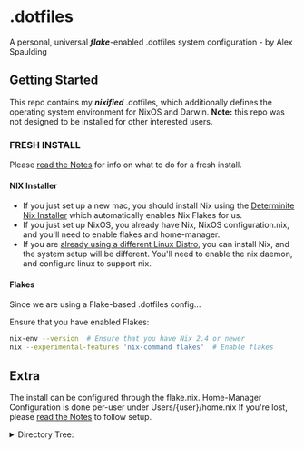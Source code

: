 # .dotfiles
A personal, universal ___flake___-enabled .dotfiles system configuration - by Alex Spaulding 

## Getting Started
This repo contains my ___nixified___ .dotfiles, which additionally defines the operating system environment for NixOS and Darwin.
__Note:__ this repo was not designed to be installed for other interested users.

### FRESH INSTALL
Please [read the Notes](notes.md) for info on what to do for a fresh install.

#### NIX Installer
- If you just set up a new mac, you should install Nix using the [Determinite Nix Installer](https://github.com/DeterminateSystems/nix-installer) which automatically enables Nix Flakes for us.
- If you just set up NixOS, you already have Nix, NixOS configuration.nix, and you'll need to enable flakes and home-manager.
- If you are [already using a different Linux Distro](https://nixos.wiki/wiki/Installing_from_Linux), you can install Nix, and the system setup will be different. You'll need to enable the nix daemon, and configure linux to support nix. 

#### Flakes
Since we are using a Flake-based .dotfiles config...

Ensure that you have enabled Flakes:
```bash
nix-env --version  # Ensure that you have Nix 2.4 or newer
nix --experimental-features 'nix-command flakes'  # Enable flakes
```

## Extra 
The install can be configured through the flake.nix.
Home-Manager Configuration is done per-user under Users/{user}/home.nix
If you're lost, please [read the Notes](notes.md) to follow setup.

<details>
  <summary>Directory Tree:</summary>

```
.
├── README.md
├── flake.lock
├── flake.nix
├── install_script.sh
├── notes.md
├── system
│   ├── NIXEDUP
│   ├── NIXSTATION64
│   │   ├── configuration.nix
│   │   ├── hardware-configuration.nix
│   │   ├── packages.nix
│   │   ├── sddm-themes.nix
│   │   ├── sway-configuration.nix
│   │   ├── theme.nix
│   │   ├── virtual-machines.nix
│   │   └── wg-quick.nix
│   ├── NIXY
│   │   ├── apple-fonts.nix
│   │   ├── darwin-configuration.nix
│   │   ├── darwin-defaults.nix
│   │   ├── darwin-sudoers.nix
│   │   ├── homebrew-pkgs.nix
│   │   ├── instantview.nix
│   │   ├── packages.nix
│   │   ├── sa-resources
│   │   │   ├── README.md
│   │   │   ├── edited
│   │   │   │   ├── Aqua.car
│   │   │   │   ├── AquaAX.car
│   │   │   │   ├── DarkAqua.car
│   │   │   │   └── DarkAquaAX.car
│   │   │   └── original
│   │   │       ├── AccessibilitySystemAppearance.car
│   │   │       ├── Aqua.car
│   │   │       ├── AquaAX.car
│   │   │       ├── AquaVisibleBezels.car
│   │   │       ├── Assets.car
│   │   │       ├── ControlStripAppearance.car
│   │   │       ├── ControlStripCustomizationPaletteAppearance.car
│   │   │       ├── DarkAqua.car
│   │   │       ├── DarkAquaAX.car
│   │   │       ├── DarkAquaVisibleBezels.car
│   │   │       ├── DarkGraphite.car
│   │   │       ├── DarkGraphiteAX.car
│   │   │       ├── DebugAppearance.car
│   │   │       ├── FauxVibrantDark.car
│   │   │       ├── FauxVibrantDarkGraphite.car
│   │   │       ├── FauxVibrantLight.car
│   │   │       ├── FauxVibrantLightGraphite.car
│   │   │       ├── FunctionRowAppearance.car
│   │   │       ├── Graphite.car
│   │   │       ├── GraphiteAX.car
│   │   │       ├── InfoPlist.loctable
│   │   │       ├── SystemAppearance.car
│   │   │       ├── TouchBarCustomizationPaletteAppearance.car
│   │   │       ├── VibrantDark.car
│   │   │       ├── VibrantDarkAX.car
│   │   │       ├── VibrantDarkGraphite.car
│   │   │       ├── VibrantDarkGraphiteAX.car
│   │   │       ├── VibrantDarkVisibleBezels.car
│   │   │       ├── VibrantLight.car
│   │   │       ├── VibrantLightAX.car
│   │   │       ├── VibrantLightGraphite.car
│   │   │       ├── VibrantLightGraphiteAX.car
│   │   │       └── VibrantLightVisibleBezels.car
│   │   ├── theme.nix
│   │   ├── wg-quick.nix
│   │   └── yabai-sa.nix
│   └── extraConfig
│       ├── id_ed25519_NIXSTATION64.pub
│       └── id_ed25519_NIXY.pub
└── users
    ├── alex
    │   ├── NIXEDUP
    │   │   ├── home-NIXEDUP.nix
    │   │   └── packages-NIXEDUP.nix
    │   ├── NIXSTATION64
    │   │   ├── alacritty.nix
    │   │   ├── betterdiscord.nix
    │   │   ├── btop.nix
    │   │   ├── discocss.nix
    │   │   ├── fish.nix
    │   │   ├── git.nix
    │   │   ├── home-NIXSTATION64.nix
    │   │   ├── mako.nix
    │   │   ├── packages-NIXSTATION64.nix
    │   │   ├── sway.nix
    │   │   ├── theme.nix
    │   │   ├── waybar
    │   │   │   ├── silence.wav
    │   │   │   └── waybar.nix
    │   │   ├── zellij.nix
    │   │   └── zsh.nix
    │   ├── NIXY
    │   │   ├── alacritty.nix
    │   │   ├── betterdiscord.nix
    │   │   ├── btop.nix
    │   │   ├── cava.nix
    │   │   ├── fish.nix
    │   │   ├── git.nix
    │   │   ├── home-NIXY.nix
    │   │   ├── i3.nix
    │   │   ├── karabiner.nix
    │   │   ├── kitty.nix
    │   │   ├── neofetch.nix
    │   │   ├── packages-NIXY.nix
    │   │   ├── phoenix
    │   │   │   ├── phoenix.js
    │   │   │   └── phoenix.nix
    │   │   ├── sketchybar
    │   │   │   ├── icons.sh
    │   │   │   ├── plugins
    │   │   │   │   ├── apple.sh
    │   │   │   │   ├── battery.sh
    │   │   │   │   ├── cava.conf
    │   │   │   │   ├── cava.sh
    │   │   │   │   ├── cpu.sh
    │   │   │   │   ├── datetime.sh
    │   │   │   │   ├── front_app.sh
    │   │   │   │   ├── mail.sh
    │   │   │   │   ├── ram.sh
    │   │   │   │   ├── reload_theme.sh
    │   │   │   │   ├── space.sh
    │   │   │   │   ├── speed.sh
    │   │   │   │   ├── spotify.sh
    │   │   │   │   ├── time.sh
    │   │   │   │   ├── volume.sh
    │   │   │   │   └── wifi.sh
    │   │   │   ├── sketchybar.nix
    │   │   │   └── sketchybarrc
    │   │   ├── theme.nix
    │   │   ├── xcode
    │   │   │   ├── base16.xccolortheme
    │   │   │   └── xcode.nix
    │   │   ├── xinit.nix
    │   │   ├── yabai.nix
    │   │   ├── yazi
    │   │   │   ├── keymap.toml
    │   │   │   ├── theme.toml
    │   │   │   ├── yazi.nix
    │   │   │   └── yazi.toml
    │   │   ├── zellij.nix
    │   │   └── zsh.nix
    │   ├── extraConfig
    │   │   ├── bonjourr
    │   │   │   └── bonjourr.json
    │   │   ├── cursors-macOS
    │   │   │   ├── com.ful1e5.bibatamodernice.cape
    │   │   │   └── com.maxrudberg.svanslosbluehazard.cape
    │   │   ├── grimshot
    │   │   │   ├── client.py
    │   │   │   └── server.py
    │   │   ├── nvim
    │   │   │   ├── htmx-lsp.nix
    │   │   │   ├── nixvim.nix
    │   │   │   ├── options.lua
    │   │   │   ├── plugin
    │   │   │   │   ├── cmp-tags.lua
    │   │   │   │   ├── cmp.lua
    │   │   │   │   ├── feline.lua
    │   │   │   │   ├── gitsigns.lua
    │   │   │   │   ├── incline.lua
    │   │   │   │   ├── indent-blankline.lua
    │   │   │   │   ├── live_preview_mapping.vim
    │   │   │   │   ├── lsp.lua
    │   │   │   │   ├── lualine-lsp-progress.lua
    │   │   │   │   ├── neorg.lua
    │   │   │   │   ├── nvim-tree.lua
    │   │   │   │   ├── other.lua
    │   │   │   │   ├── scrollbar.lua
    │   │   │   │   ├── scrollview.lua
    │   │   │   │   ├── statuscol.lua
    │   │   │   │   ├── telescope.lua
    │   │   │   │   ├── treesitter.lua
    │   │   │   │   └── winbar.lua
    │   │   │   └── test.norg
    │   │   └── wallpapers
    │   │       ├── ghibliwp.jpg
    │   │       └── sweden.png
    │   ├── face.png
    │   └── windows-shortcuts.nix
    └── susu
        ├── face.png
        ├── home-NIXSTATION64.nix
        ├── home-NIXY.nix
        └── modules
            ├── NIXSTATION64
            │   └── packages-NIXSTATION64.nix
            ├── NIXY
            │   └── packages-NIXY.nix
            └── packages-UNIVERSAL.nix

30 directories, 161 files
```

</details>
